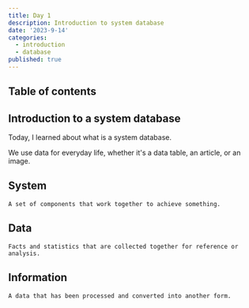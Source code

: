 ```yaml
---
title: Day 1
description: Introduction to system database
date: '2023-9-14'
categories:
  - introduction
  - database
published: true
---
```


## Table of contents

## Introduction to a system database

Today, I learned about what is a system database.

We use data for everyday life, whether it's a data table, an article, or an image.

## System

    A set of components that work together to achieve something.

## Data

    Facts and statistics that are collected together for reference or analysis.

## Information

    A data that has been processed and converted into another form.
